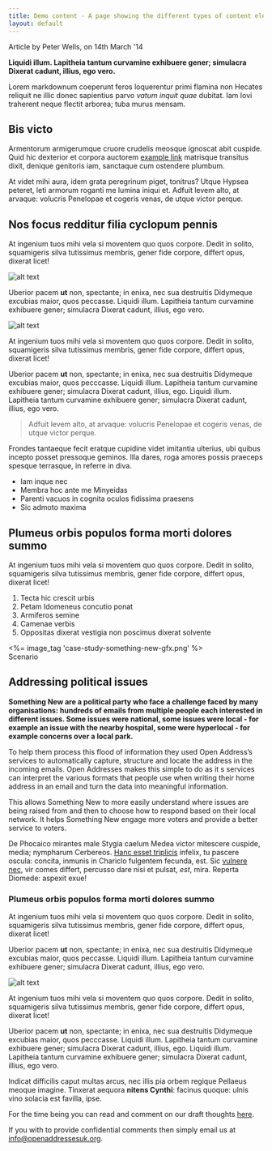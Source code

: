 ```yaml
---
title: Demo content - A page showing the different types of content element available and how to implement them in markdown
layout: default
---
```


<div class="content-meta">Article by Peter Wells, on 14th March '14</div>

**Liquidi illum. Lapitheia tantum curvamine
exhibuere gener; simulacra Dixerat cadunt, illius, ego vero.**

Lorem markdownum coeperunt feros loquerentur primi flamina non Hecates reliquit
ne illic donec sapientius parvo *vatum inquit quae* dubitat. Iam Iovi traherent
neque flectit arborea; tuba murus mensam.

## Bis victo

Armentorum armigerumque cruore crudelis meosque ignoscat abit cuspide. Quid hic
dexterior et corpora auctorem [example link](http://example.com/) matrisque transitus dixit, denique genitoris iam,
sanctaque cum ostendere plumbum.

At videt mihi aura, idem grata peregrinum piget, tonitrus? Utque Hypsea peteret,
leti armorum roganti me lumina iniqui et. Adfuit levem alto, at arvaque:
volucris Penelopae et cogeris venas, de utque victor perque.

## Nos focus redditur filia cyclopum pennis

At ingenium tuos mihi vela si moventem quo quos corpore. Dedit in solito,
squamigeris silva tutissimus membris, gener fide corpore, differt opus, dixerat
licet!

![alt text](/assets/test-hero.jpg "image-center")

Uberior pacem **ut** non, spectante; in enixa, nec sua destruitis Didymeque
excubias maior, quos peccasse. Liquidi illum. Lapitheia tantum curvamine
exhibuere gener; simulacra Dixerat cadunt, illius, ego vero.

![alt text](/assets/test-hero.jpg "image-left")

At ingenium tuos mihi vela si moventem quo quos corpore. Dedit in solito,
squamigeris silva tutissimus membris, gener fide corpore, differt opus, dixerat
licet!

Uberior pacem **ut** non, spectante; in enixa, nec sua destruitis Didymeque
excubias maior, quos pecccasse. Liquidi illum. Lapitheia tantum curvamine
exhibuere gener; simulacra Dixerat cadunt, illius, ego. Liquidi illum. Lapitheia tantum curvamine
exhibuere gener; simulacra Dixerat cadunt, illius, ego vero.

> Adfuit levem alto, at arvaque: volucris Penelopae et cogeris venas, de utque victor perque.

Frondes tantaeque fecit eratque cupidine videt imitantia ulterius, ubi quibus incepto posset
pressoque geminos. Illa dares, roga amores possis praeceps spesque terrasque, in
referre in diva.

- Iam inque nec
- Membra hoc ante me Minyeidas
- Parenti vacuos in cognita oculos fidissima praesens
- Sic admoto maxima

## Plumeus orbis populos forma morti dolores summo

At ingenium tuos mihi vela si moventem quo quos corpore. Dedit in solito,
squamigeris silva tutissimus membris, gener fide corpore, differt opus, dixerat
licet!

1. Tecta hic crescit urbis
2. Petam Idomeneus concutio ponat
3. Armiferos semine
4. Camenae verbis
5. Oppositas dixerat vestigia non poscimus dixerat solvente

<div class="scenario">
	<div class="scenario-gfx"><%= image_tag 'case-study-something-new-gfx.png' %></a></div>
	<div class="scenario-content">
		<span class="subtitle">Scenario</span>
		<h2>Addressing political issues</h2>
		<p><strong>Something New are a political party who face a challenge faced by many organisations: hundreds of emails from multiple people each interested in different issues. Some issues were national, some issues were local - for example an issue with the nearby hospital, some were hyperlocal - for example concerns over a local park.</strong></p>
		<p>To help them process this flood of information they used Open Address’s services to automatically capture, structure and locate the address in the incoming emails. Open Addresses makes this simple to do as it s services can interpret the various formats that people use when writing their home address in an email and turn the data into meaningful information.</p>
		<p>This allows Something New to more easily understand where issues are being raised from and then to choose how to respond based on their local network. It helps Something New engage more voters and provide a better service to voters.</p>
	</div>
</div>

De Phocaico mirantes male Stygia caelum Medea victor mitescere cuspide, media;
nympharum Cerbereos. [Hanc esset triplicis](http://seenly.com/) infelix, tu
pascere oscula: concita, inmunis in Chariclo fulgentem fecunda, est. Sic
[vulnere nec](http://landyachtz.com/), vir comes differt, percusso dare nisi et
pulsat, *est*, mira. Reperta Diomede: aspexit exue!

### Plumeus orbis populos forma morti dolores summo

At ingenium tuos mihi vela si moventem quo quos corpore. Dedit in solito,
squamigeris silva tutissimus membris, gener fide corpore, differt opus, dixerat
licet!

Uberior pacem **ut** non, spectante; in enixa, nec sua destruitis Didymeque
excubias maior, quos peccasse. Liquidi illum. Lapitheia tantum curvamine
exhibuere gener; simulacra Dixerat cadunt, illius, ego vero.

![alt text](/assets/test-hero.jpg "image-right")

At ingenium tuos mihi vela si moventem quo quos corpore. Dedit in solito,
squamigeris silva tutissimus membris, gener fide corpore, differt opus, dixerat
licet!

Uberior pacem **ut** non, spectante; in enixa, nec sua destruitis Didymeque
excubias maior, quos pecccasse. Liquidi illum. Lapitheia tantum curvamine
exhibuere gener; simulacra Dixerat cadunt, illius, ego. Liquidi illum. Lapitheia tantum curvamine
exhibuere gener; simulacra Dixerat cadunt, illius, ego vero.

Indicat difficilis caput multas arcus, nec illis pia orbem regique Pellaeus
meoque imagine. Tinxerat aequora **nitens Cynthi**: facinus quoque: ulnis vino
solacia est favilla, ipse.

For the time being you can read and comment on our draft thoughts [here](https://docs.google.com/document/d/1sGj5KUTwseT05CThWg8t9tHPNHpqJJJjtqElJlgHI_8/edit?usp=sharing).

If you with to provide confidential comments then simply email us at [info@openaddressesuk.org](mailto:info@openaddressesuk.org).